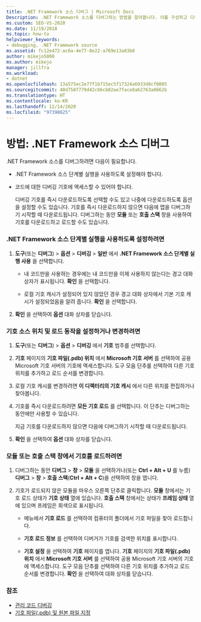 ```yaml
---
title: .NET Framework 소스 디버그 | Microsoft Docs
Description: .NET Framework 소스를 디버그하는 방법을 알아봅니다. 이를 구성하고 디버깅 기호를 다운로드해야 합니다.
ms.custom: SEO-VS-2020
ms.date: 11/19/2018
ms.topic: how-to
helpviewer_keywords:
- debugging, .NET Framework source
ms.assetid: fc12e472-ac6a-4e77-8e22-a769e13a03b8
author: mikejo5000
ms.author: mikejo
manager: jillfra
ms.workload:
- dotnet
ms.openlocfilehash: 13a575ec2e77f1b715ec5f17324a6933d8cf0805
ms.sourcegitcommit: 40d758f779d42c66cb02ae7face8a62763a8662b
ms.translationtype: HT
ms.contentlocale: ko-KR
ms.lasthandoff: 12/14/2020
ms.locfileid: "97398625"
---
```

# <a name="how-to-debug-net-framework-source"></a>방법: .NET Framework 소스 디버그

.NET Framework 소스를 디버그하려면 다음이 필요합니다.

- .NET Framework 소스 단계별 실행을 사용하도록 설정해야 합니다.

- 코드에 대한 디버깅 기호에 액세스할 수 있어야 합니다.

  디버깅 기호를 즉시 다운로드하도록 선택할 수도 있고 나중에 다운로드하도록 옵션을 설정할 수도 있습니다. 기호를 즉시 다운로드하지 않으면 다음에 앱을 디버그하기 시작할 때 다운로드됩니다. 디버그하는 동안 **모듈** 또는 **호출 스택** 창을 사용하여 기호를 다운로드하고 로드할 수도 있습니다.

### <a name="to-enable-stepping-into-net-framework-source"></a>.NET Framework 소스 단계별 실행을 사용하도록 설정하려면

1. **도구**(또는 **디버그**) > **옵션** > **디버깅** > **일반** 에서 **.NET Framework 소스 단계별 실행 사용** 을 선택합니다.

   - 내 코드만을 사용하는 경우에는 내 코드만을 이제 사용하지 않는다는 경고 대화 상자가 표시됩니다. **확인** 을 선택합니다.

   - 로컬 기호 캐시가 설정되어 있지 않았던 경우 경고 대화 상자에서 기본 기호 캐시가 설정되었음을 알려 줍니다. **확인** 을 선택합니다.

1. **확인** 을 선택하여 **옵션** 대화 상자를 닫습니다.

### <a name="to-set-or-change-symbol-source-locations-and-loading-behavior"></a>기호 소스 위치 및 로드 동작을 설정하거나 변경하려면

1. **도구**(또는 **디버그**) > **옵션** > **디버깅** 에서 **기호** 범주를 선택합니다.

1. **기호** 페이지의 **기호 파일(.pdb) 위치** 에서 **Microsoft 기호 서버** 를 선택하여 공용 Microsoft 기호 서버의 기호에 액세스합니다. 도구 모음 단추를 선택하여 다른 기호 위치를 추가하고 로드 순서를 변경합니다.

1. 로컬 기호 캐시를 변경하려면 **이 디렉터리의 기호 캐시** 에서 다른 위치를 편집하거나 찾아봅니다.

1. 기호를 즉시 다운로드하려면 **모든 기호 로드** 를 선택합니다. 이 단추는 디버그하는 동안에만 사용할 수 있습니다.

   지금 기호를 다운로드하지 않으면 다음에 디버그하기 시작할 때 다운로드됩니다.

1. **확인** 을 선택하여 **옵션** 대화 상자를 닫습니다.

### <a name="to-load-symbols-from-the-modules-or-call-stack-windows"></a>모듈 또는 호출 스택 창에서 기호를 로드하려면

1. 디버그하는 동안 **디버그** > **창** > **모듈** 을 선택하거나(또는 **Ctrl + Alt + U** 를 누름) **디버그** > **창** > **호출 스택**(**Ctrl + Alt + C**)을 선택하여 창을 엽니다.

1. 기호가 로드되지 않은 모듈을 마우스 오른쪽 단추로 클릭합니다. **모듈** 창에서는 기호 로드 상태가 **기호 상태** 열에 있습니다. **호출 스택** 창에서는 상태가 **프레임 상태** 열에 있으며 프레임은 회색으로 표시됩니다.

   - 메뉴에서 **기호 로드** 를 선택하여 컴퓨터의 폴더에서 기호 파일을 찾아 로드합니다.

   - **기호 로드 정보** 를 선택하여 디버거가 기호를 검색한 위치를 표시합니다.

   - **기호 설정** 을 선택하여 **기호** 페이지를 엽니다. **기호** 페이지의 **기호 파일(.pdb) 위치** 에서 **Microsoft 기호 서버** 를 선택하여 공용 Microsoft 기호 서버의 기호에 액세스합니다. 도구 모음 단추를 선택하여 다른 기호 위치를 추가하고 로드 순서를 변경합니다. **확인** 을 선택하여 대화 상자를 닫습니다.

### <a name="see-also"></a>참조
- [관리 코드 디버깅](../debugger/debugging-managed-code.md)
- [기호 파일(.pdb) 및 원본 파일 지정](../debugger/specify-symbol-dot-pdb-and-source-files-in-the-visual-studio-debugger.md)